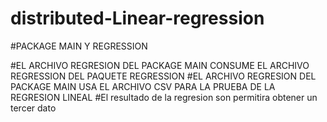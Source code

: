 # distributed-Linear-regression
#PACKAGE MAIN Y REGRESSION

#EL ARCHIVO REGRESION DEL PACKAGE MAIN CONSUME EL ARCHIVO REGRESSION DEL PAQUETE REGRESSION
#EL ARCHIVO REGRESION DEL PACKAGE MAIN USA EL ARCHIVO CSV PARA LA PRUEBA DE LA REGRESION LINEAL
#El resultado de la regresion son permitira obtener un tercer dato 